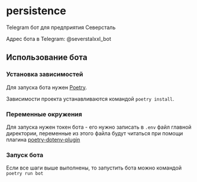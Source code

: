 # persistence
Telegram бот для предприятия Северсталь
 
Адрес бота в Telegram: @severstalxxl_bot

## Использование бота
### Установка зависимостей
Для запуска бота нужен [Poetry](https://github.com/python-poetry/poetry).

Зависимости проекта устанавливаются командой `poetry install`.

### Переменные окружения
Для запуска нужен токен бота - его нужно записать в `.env` файл главной директории, переменные из этого файла будут читаться при помощи плагина [poetry-dotenv-plugin](https://github.com/mpeteuil/poetry-dotenv-plugin)

### Запуск бота
Если все шаги выше выполнены, то запустить бота можно командой `poetry run bot`

